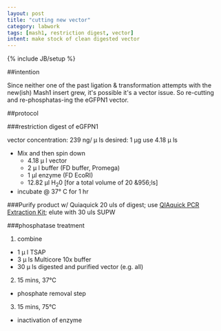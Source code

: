 ```yaml
---
layout: post
title: "cutting new vector"
category: labwork
tags: [mash1, restriction digest, vector]
intent: make stock of clean digested vector
---
```

{% include JB/setup %}

##intention

Since neither one of the past ligation & transformation attempts with the new(ish) Mash1 insert grew, it's possible it's a vector issue. So re-cutting and re-phosphatas-ing the eGFPN1 vector.

##protocol

###restriction digest of eGFPN1

vector concentration: 239 ng/ &#956; ls
desired: 1 &#956;g
use 4.18 &#956; ls

* Mix and then spin down
  * 4.18 &#956; l vector
  * 2 &#956; l buffer (FD buffer, Promega)
  * 1 &#956;l enzyme (FD EcoRI) 
  * 12.82 &#956;l H<sub>2</sub>0 [for a total volume of 20 &956;ls]
 * incubate @ 37&deg; C for 1 hr

###Purify product w/ Quiaquick 
20 uls of digest; use [QIAquick PCR Extraction Kit](http://www.qiagen.com/products/catalog/sample-technologies/dna-sample-technologies/dna-cleanup/qiaquick-pcr-purification-kit); elute with 30 uls SUPW

###phosphatase treatment

1. combine
  * 1 &#956; l TSAP
  * 3 &#956; ls Multicore 10x buffer
  * 30 &#956; ls digested and purified vector (e.g. all)
 2. 15 mins, 37&deg;C
   * phosphate removal step
 3. 15 mins, 75&deg;C
   * inactivation of enzyme


